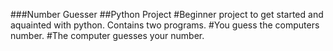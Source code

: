 ###Number Guesser
##Python Project
#Beginner project to get started and aquainted with python. Contains two programs.
#You guess the computers number.
#The computer guesses your number.
